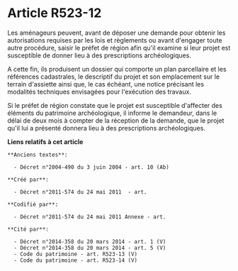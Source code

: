 # Article R523-12

Les aménageurs peuvent, avant de déposer une demande pour obtenir les autorisations requises par les lois et règlements ou
avant d'engager toute autre procédure, saisir le préfet de région afin qu'il examine si leur projet est susceptible de donner
lieu à des prescriptions archéologiques.

A cette fin, ils produisent un dossier qui comporte un plan parcellaire et les références cadastrales, le descriptif du
projet et son emplacement sur le terrain d'assiette ainsi que, le cas échéant, une notice précisant les modalités techniques
envisagées pour l'exécution des travaux.

Si le préfet de région constate que le projet est susceptible d'affecter des éléments du patrimoine archéologique, il informe
le demandeur, dans le délai de deux mois à compter de la réception de la demande, que le projet qu'il lui a présenté donnera
lieu à des prescriptions archéologiques.

**Liens relatifs à cet article**

	**Anciens textes**:

	  - Décret n°2004-490 du 3 juin 2004 - art. 10 (Ab)

	**Créé par**:

	  - Décret n°2011-574 du 24 mai 2011  - art.

	**Codifié par**:

	  - Décret n°2011-574 du 24 mai 2011 Annexe - art.

	**Cité par**:

	  - Décret n°2014-358 du 20 mars 2014 - art. 1 (V)
	  - Décret n°2014-358 du 20 mars 2014 - art. 5 (V)
	  - Code du patrimoine - art. R523-13 (V)
	  - Code du patrimoine - art. R523-14 (V)
